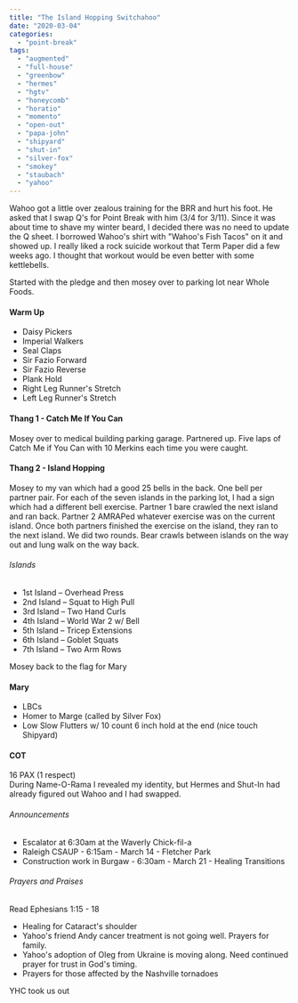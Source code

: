 ```yaml
---
title: "The Island Hopping Switchahoo"
date: "2020-03-04"
categories: 
  - "point-break"
tags: 
  - "augmented"
  - "full-house"
  - "greenbow"
  - "hermes"
  - "hgtv"
  - "honeycomb"
  - "horatio"
  - "momento"
  - "open-out"
  - "papa-john"
  - "shipyard"
  - "shut-in"
  - "silver-fox"
  - "smokey"
  - "staubach"
  - "yahoo"
---
```


Wahoo got a little over zealous training for the BRR and hurt his foot. He asked that I swap Q's for Point Break with him (3/4 for 3/11). Since it was about time to shave my winter beard, I decided there was no need to update the Q sheet. I borrowed Wahoo's shirt with "Wahoo's Fish Tacos" on it and showed up. I really liked a rock suicide workout that Term Paper did a few weeks ago. I thought that workout would be even better with some kettlebells.

Started with the pledge and then mosey over to parking lot near Whole Foods.

#### Warm Up

- Daisy Pickers
- Imperial Walkers
- Seal Claps
- Sir Fazio Forward
- Sir Fazio Reverse
- Plank Hold
- Right Leg Runner's Stretch
- Left Leg Runner's Stretch

#### Thang 1 - Catch Me If You Can

Mosey over to medical building parking garage. Partnered up. Five laps of Catch Me if You Can with 10 Merkins each time you were caught.

#### Thang 2 - Island Hopping

Mosey to my van which had a good 25 bells in the back. One bell per partner pair. For each of the seven islands in the parking lot, I had a sign which had a different bell exercise. Partner 1 bare crawled the next island and ran back. Partner 2 AMRAPed whatever exercise was on the current island. Once both partners finished the exercise on the island, they ran to the next island. We did two rounds. Bear crawls between islands on the way out and lung walk on the way back.

###### Islands

- 1st Island – Overhead Press
- 2nd Island – Squat to High Pull
- 3rd Island – Two Hand Curls
- 4th Island – World War 2 w/ Bell
- 5th Island – Tricep Extensions
- 6th Island – Goblet Squats
- 7th Island – Two Arm Rows

Mosey back to the flag for Mary

#### Mary

- LBCs
- Homer to Marge (called by Silver Fox)
- Low Slow Flutters w/ 10 count 6 inch hold at the end (nice touch Shipyard)

#### COT

16 PAX (1 respect)  
During Name-O-Rama I revealed my identity, but Hermes and Shut-In had already figured out Wahoo and I had swapped.

###### Announcements

- Escalator at 6:30am at the Waverly Chick-fil-a
- Raleigh CSAUP - 6:15am - March 14 - Fletcher Park
- Construction work in Burgaw - 6:30am - March 21 - Healing Transitions

###### Prayers and Praises

Read Ephesians 1:15 - 18

- Healing for Cataract's shoulder
- Yahoo's friend Andy cancer treatment is not going well. Prayers for family.
- Yahoo's adoption of Oleg from Ukraine is moving along. Need continued prayer for trust in God's timing.
- Prayers for those affected by the Nashville tornadoes

YHC took us out
